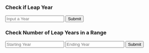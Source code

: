 <br>

<script>

function isLeapYear() {
    let year = document.getElementById("inputYear").value;
    // result = document.getElementById("isLeapYearResult");

    fetch(`https://music.nighthawkcodingsociety.tk/api/calendar/isLeapYear/${year}`)
    .then((data) => response.json())
    .then((data) => {

        console.log(data);
        document.getElementById(
          "isLeapYearResult"
        ).innerHTML = `${data.isLeapYear}`;
    
        // result.innerHTML = "Is " + year + " a leap year: " + data.isLeapYear;

    })
}

function numberOfLeapYears() {
    let year1 = document.getElementById("inputYear1").value;
    let year2 = document.getElementById("inputYear2").value;
    result = document.getElementById("numberOfLeapYearsResult");

    fetch('https://music.nighthawkcodingsociety.tk/api/calendar/numberOfLeapYears/' + year1 + "-" + year2)
    .then((data) => response.json())
    .then((data) => {

        console.log(data);
        document.getElementById(
          "numberOfLeapYearsResult"
        ).innerHTML = `${data.numberOfLeapYears}`;

        result.innerHTML = "Leap Years between " + year1 + "and " + year2 + ": " + data.numberOfLeapYears;

    })
}

</script>

### Check if Leap Year
<input id="inputYear" placeholder="Input a Year">
<button onclick="isLeapYear()">Submit</button>
<p id="isLeapYearResult"></p>

### Check Number of Leap Years in a Range
<input id="inputYear1" placeholder="Starting Year">
    <input id="inputYear2" placeholder="Ending Year">
    <button onclick="numberOfLeapYears()">Submit</button>
<p id="numberOfLeapYearsResult"></p>